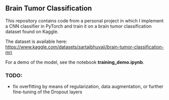 ## Brain Tumor Classification

This repository contains code from a personal project in which I implement a CNN classifier in PyTorch and train it on a brain tumor classification dataset found on Kaggle.

The dataset is available here: https://www.kaggle.com/datasets/sartajbhuvaji/brain-tumor-classification-mri

For a demo of the model, see the notebook **training_demo.ipynb**.



### TODO:

- fix overfitting by means of regularization, data augmentation, or further fine-tuning of the Dropout layers

  